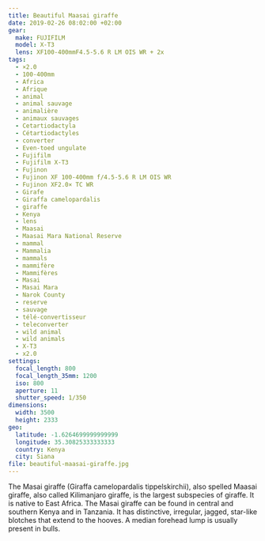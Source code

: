 ```yaml
---
title: Beautiful Maasai giraffe
date: 2019-02-26 08:02:00 +02:00
gear:
  make: FUJIFILM
  model: X-T3
  lens: XF100-400mmF4.5-5.6 R LM OIS WR + 2x
tags:
  - ×2.0
  - 100-400mm
  - Africa
  - Afrique
  - animal
  - animal sauvage
  - animalière
  - animaux sauvages
  - Cetartiodactyla
  - Cétartiodactyles
  - converter
  - Even-toed ungulate
  - Fujifilm
  - Fujifilm X-T3
  - Fujinon
  - Fujinon XF 100-400mm f/4.5-5.6 R LM OIS WR
  - Fujinon XF2.0× TC WR
  - Girafe
  - Giraffa camelopardalis
  - giraffe
  - Kenya
  - lens
  - Maasai
  - Maasai Mara National Reserve
  - mammal
  - Mammalia
  - mammals
  - mammifère
  - Mammifères
  - Masai
  - Masai Mara
  - Narok County
  - reserve
  - sauvage
  - télé-convertisseur
  - teleconverter
  - wild animal
  - wild animals
  - X-T3
  - x2.0
settings:
  focal_length: 800
  focal_length_35mm: 1200
  iso: 800
  aperture: 11
  shutter_speed: 1/350
dimensions:
  width: 3500
  height: 2333
geo:
  latitude: -1.6264699999999999
  longitude: 35.30825333333333
  country: Kenya
  city: Siana
file: beautiful-maasai-giraffe.jpg
---
```


The Masai giraffe (Giraffa camelopardalis tippelskirchii), also spelled Maasai giraffe, also called Kilimanjaro giraffe, is the largest subspecies of giraffe. It is native to East Africa. The Masai giraffe can be found in central and southern Kenya and in Tanzania. It has distinctive, irregular, jagged, star-like blotches that extend to the hooves. A median forehead lump is usually present in bulls.
